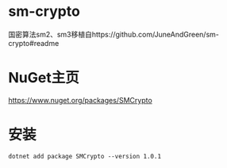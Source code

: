 # sm-crypto
国密算法sm2、sm3移植自https://github.com/JuneAndGreen/sm-crypto#readme
# NuGet主页
https://www.nuget.org/packages/SMCrypto
# 安装
```
dotnet add package SMCrypto --version 1.0.1
```
